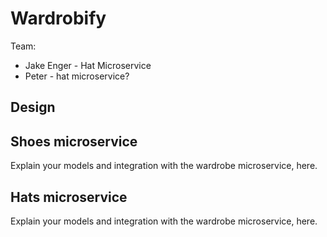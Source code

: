 # Wardrobify

Team:

* Jake Enger - Hat Microservice
* Peter  - hat microservice?

## Design

## Shoes microservice

Explain your models and integration with the wardrobe
microservice, here.

## Hats microservice

Explain your models and integration with the wardrobe
microservice, here.
